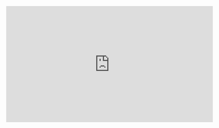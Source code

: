 <iframe width="560" height="315" src="https://www.youtube.com/embed/-eu9GfHCpVo" frameborder="0" allowfullscreen></iframe>




